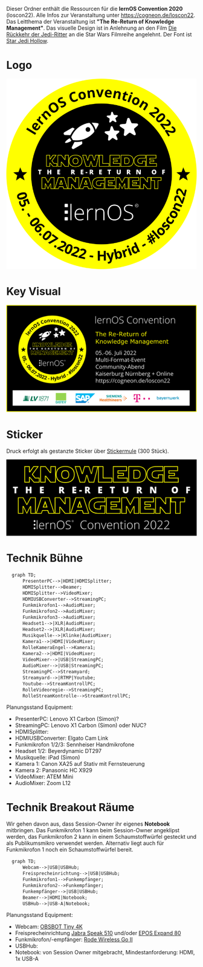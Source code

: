 Dieser Ordner enthält die Ressourcen für die **lernOS Convention 2020** (loscon22). Alle Infos zur Veranstaltung unter https://cogneon.de/loscon22. Das Leitthema der Veranstaltung ist **"The Re-Return of Knowledge Management"**. Das visuelle Design ist in Anlehnung an den Film [Die Rückkehr der Jedi-Ritter](https://de.wikipedia.org/wiki/Die_R%C3%BCckkehr_der_Jedi-Ritter) an die Star Wars Filmreihe angelehnt. Der Font ist [Star Jedi Hollow]([https://www.dafont.com/star-jedi.font).

# Logo

![](./loscon22-logo.png)

# Key Visual

![](./loscon22-key-visual.png)

# Sticker

Druck erfolgt als gestanzte Sticker über [Stickermule](https://www.stickermule.com/) (300 Stück).

![](./loscon22-sticker.png)

# Technik Bühne
```mermaid
  graph TD;
      PresenterPC-->|HDMI|HDMISplitter;
      HDMISplitter-->Beamer;
      HDMISplitter-->VideoMixer;
      HDMIUSBConverter-->StreamingPC;
      Funkmikrofon1-->AudioMixer;
      Funkmikrofon2-->AudioMixer;
      Funkmikrofon3-->AudioMixer;
      Headset1-->|XLR|AudioMixer;
      Headset2-->|XLR|AudioMixer;
      Musikquelle-->|Klinke|AudioMixer;
      Kamera1-->|HDMI|VideoMixer;
      RolleKameraEngel-->Kamera1;
      Kamera2-->|HDMI|VideoMixer;
      VideoMixer-->|USB|StreamingPC;
      AudioMixer-->|USB|StreamingPC;
      StreamingPC-->Streamyard;
      Streamyard-->|RTMP|Youtube;
      Youtube-->StreamKontrollPC;
      RolleVideoregie-->StreamingPC;
      RolleStreamKontrolle-->StreamKontrollPC;
```

Planungsstand Equipment:

* PresenterPC: Lenovo X1 Carbon (Simon)?
* StreamingPC: Lenovo X1 Carbon (Simon) oder NUC?
* HDMISplitter:
* HDMIUSBConverter: Elgato Cam Link
* Funkmikrofon 1/2/3: Sennheiser Handmikrofone
* Headset 1/2: Beyerdynamic DT297
* Musikquelle: iPad (Simon)
* Kamera 1: Canon XA25 auf Stativ mit Fernsteuerung
* Kamera 2: Panasonic HC X929
* VideoMixer: ATEM Mini
* AudioMixer: Zoom L12

# Technik Breakout Räume
Wir gehen davon aus, dass Session-Owner ihr eigenes **Notebook** mitbringen. Das Funkmikrofon 1 kann beim Session-Owner angeklipst werden, das Funkmikrofon 2 kann in einem Schaumstoffwürfel gesteckt und als Publikumsmikro verwendet werden. Alternativ liegt auch für Funkmikrofon 1 noch ein Schaumstoffwürfel bereit.

```mermaid
  graph TD;
      Webcam-->|USB|USBHub;
      Freisprecheinrichtung-->|USB|USBHub;
      Funkmikrofon1-->Funkempfänger;
      Funkmikrofon2-->Funkempfänger;
      Funkempfänger-->|USB|USBHub;
      Beamer-->|HDMI|Notebook;
      USBHub-->|USB-A|Notebook;
```
Planungsstand Equipment:
* Webcam: [OBSBOT Tiny 4K](https://www.obsbot.com/obsbot-tiny-4k)
* Freisprecheinrichtung [Jabra Speak 510](https://www.jabra.com.de/business/speakerphones/jabra-speak-series/jabra-speak-510##7510-209) und/oder [EPOS Expand 80](https://www.eposaudio.com/de/de/enterprise/products/expand-80-bluetooth-speakerphone-1000202)
* Funkmikrofon/-empfänger: [Rode Wireless Go II](https://de.rode.com/Wireless/Wirelessgo)
* USBHub:
* Notebook: von Session Owner mitgebracht, Mindestanforderung: HDMI, 1x USB-A
